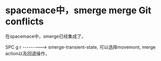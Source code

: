# spacemace中，smerge merge Git conflicts 

在spacemace中，smerge已经集成了，

SPC g r ---------> smerge-transient-state, 可以选择movemont, merge action以及回退操作，